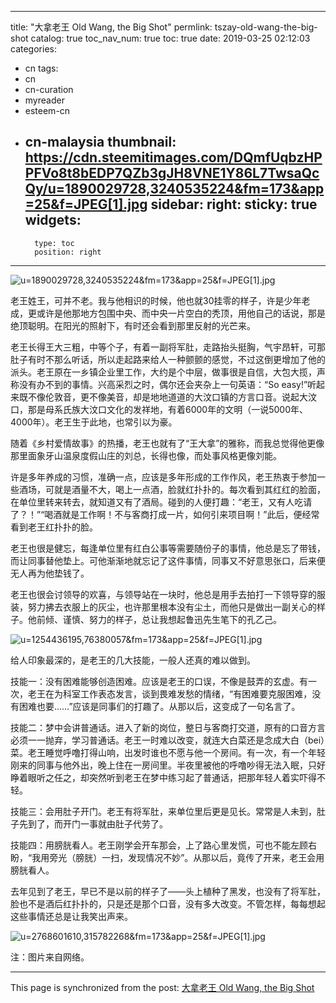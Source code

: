 
---
title: "大拿老王 Old Wang, the Big Shot"
permlink: tszay-old-wang-the-big-shot
catalog: true
toc_nav_num: true
toc: true
date: 2019-03-25 02:12:03
categories:
- cn
tags:
- cn
- cn-curation
- myreader
- esteem-cn
- cn-malaysia
thumbnail: https://cdn.steemitimages.com/DQmfUqbzHPPFVo8t8bEDP7QZb3gJH8VNE1Y86L7TwsaQcQy/u=1890029728,3240535224&fm=173&app=25&f=JPEG[1].jpg
sidebar:
    right:
        sticky: true
widgets:
    -
        type: toc
        position: right
---


![u=1890029728,3240535224&fm=173&app=25&f=JPEG[1].jpg](https://cdn.steemitimages.com/DQmfUqbzHPPFVo8t8bEDP7QZb3gJH8VNE1Y86L7TwsaQcQy/u=1890029728,3240535224&fm=173&app=25&f=JPEG[1].jpg)

老王姓王，可并不老。我与他相识的时候，他也就30挂零的样子，许是少年老成，更或许是他那地方包围中央、而中央一片空白的秃顶，用他自己的话说，那是绝顶聪明。在阳光的照射下，有时还会看到那里反射的光芒来。

老王长得王大三粗，中等个子，有着一副将军肚，走路抬头挺胸，气宇昂轩，可那肚子有时不那么听话，所以走起路来给人一种颤颤的感觉，不过这倒更增加了他的派头。老王原在一乡镇企业里工作，大约是个中层，做事很是自信，大包大揽，声称没有办不到的事情。兴高采烈之时，偶尔还会夹杂上一句英语：“So easy!”听起来既不像伦敦音，更不像美音，却是地地道道的大汶口镇的方言口音。说起大汶口，那是母系氏族大汶口文化的发祥地，有着6000年的文明（一说5000年、4000年）。老王生于此地，也常引以为豪。

随着《乡村爱情故事》的热播，老王也就有了“王大拿”的雅称，而我总觉得他更像那里面象牙山温泉度假山庄的刘总，长得也像，而处事风格更像刘能。

许是多年养成的习惯，准确一点，应该是多年形成的工作作风，老王热衷于参加一些酒场，可就是酒量不大，喝上一点酒，脸就红扑扑的。每次看到其红红的脸面，在单位里转来转去，就知道又有了酒局。碰到的人便打趣：“老王，又有人吃请了？！”“喝酒就是工作啊！不与客商打成一片，如何引来项目啊！”此后，便经常看到老王红扑扑的脸。

老王也很是健忘，每逢单位里有红白公事等需要随份子的事情，他总是忘了带钱，而让同事替他垫上。可他渐渐地就忘记了这件事情，同事又不好意思张口，后来便无人再为他垫钱了。

老王也很会讨领导的欢喜，与领导站在一块时，他总是用手去拍打一下领导穿的服装，努力拂去衣服上的灰尘，也许那里根本没有尘土，而他只是做出一副关心的样子。他前倾、谨慎、努力的样子，总让我想起鲁迅先生笔下的孔乙己。

![u=1254436195,76380057&fm=173&app=25&f=JPEG[1].jpg](https://cdn.steemitimages.com/DQmXyx5uM7bXuycCe4xzFXhAKXYSHsL4QZW4dGYSXNQ3Y4H/u=1254436195,76380057&fm=173&app=25&f=JPEG[1].jpg)

给人印象最深的，是老王的几大技能，一般人还真的难以做到。

技能一：没有困难能够创造困难。应该是老王的口误，不像是鼓弄的玄虚。有一次，老王在为科室工作表态发言，谈到畏难发愁的情绪，“有困难要克服困难，没有困难也要……”应该是同事们的打趣了。从那以后，这变成了一句名言了。

技能二：梦中会讲普通话。进入了新的岗位，整日与客商打交道，原有的口音方言必须一一抛弃，学习普通话。老王一时难以改变，就连大白菜还是念成大白（bei）菜。老王睡觉呼噜打得山响，出发时谁也不愿与他一个房间。有一次，有一个年轻刚来的同事与他外出，晚上住在一房间里。半夜里被他的呼噜吵得无法入眠，只好睁着眼听之任之，却突然听到老王在梦中练习起了普通话，把那年轻人着实吓得不轻。

技能三：会用肚子开门。老王有将军肚，来单位里后更是见长。常常是人未到，肚子先到了，而开门一事就由肚子代劳了。

技能四：用膀胱看人。老王刚学会开车那会，上了路心里发慌，可也不能左顾右盼，“我用旁光（膀胱）一扫，发现情况不妙”。从那以后，竟传了开来，老王会用膀胱看人。

去年见到了老王，早已不是以前的样子了——头上植种了黑发，也没有了将军肚，脸也不是酒后红扑扑的，只是还是那个口音，没有多大改变。不管怎样，每每想起这些事情还总是让我笑出声来。

![u=2768601610,315782268&fm=173&app=25&f=JPEG[1].jpg](https://cdn.steemitimages.com/DQmefkvA4CXcnyQuzbJ6HTKa5AemdDN8Dxnp1DRW5G56ToZ/u=2768601610,315782268&fm=173&app=25&f=JPEG[1].jpg)

注：图片来自网络。

- - -

This page is synchronized from the post: [大拿老王 Old Wang, the Big Shot](https://steemit.com/@bring/tszay-old-wang-the-big-shot)
